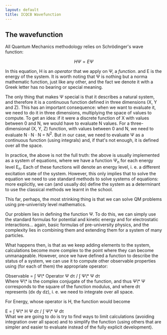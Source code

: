 ```yaml
---
layout: default
title: ICQCB Wavefunction
---
```


The wavefunction
----------------

All Quantum Mechanics methodology relies on Schrödinger's wave function:

$$H \Psi = E \Psi$$

In this equation, H is an *operator* that we apply on Ψ, a *function*. and E
is the energy of the system. It is worth noting that Ψ is nothing but a norma
mathematic function, just like any other, and the fact we denote it with a
Greek letter has no bearing or special meaning.

The only thing that makes Ψ special is that it describes a natural system, and therefore it is a continuous function defined in three dimensions (X, Y and Z). This has an important consequence: when we want to evaluate it, we need to do it in three dimensions, multiplying the space of values to compute. To get an idea: if it were a discrete function of X with values between 0 and N, we would have to evaluate N values. For a three-dimensional (X, Y, Z) function, with values between 0 and N, we need to evaluate N · N · N = N<sup>2</sup>. But in our case, we need to evaluate Ψ as a continuous function (using integrals) and, if that's not enough, it is defined over all the space.

In practice, the above is not the full truth: the above is usually implemented as a system of equations, where we have a function Ψ<sub>n</sub> for each energy level E<sub>n</sub>. Each of these functions will denote an energy level, i. e. a different excitation state of the system. However, this only implies that to solve the equation we need to use standard methods to solve systems of equations: more explicitly, we can (and usually do) define the system as a determinant to use the classical methods we learnt in the school.

This far, perhaps, the most strinking thing is that we can solve QM problems using pre-univeristy level mathematics.

Our problem lies in defining the function Ψ. To do this, we can simply use the standard formulas for potential and kinetic energy and for electrostatic interactions... again, basic formulas of pre-university physics, and the complexity lies in combining them and extending them for a system of many particles.

What happens then, is that as we keep adding elements to the system, calculations become more complex to the point where they can become unmanageable. However, once we have defined a function to describe the status of a system, we can use it to compute other observable properties using (for each of them) the appropriate operator:

<div class="center" style="width:auto; margin-left:auto; margin-right:auto;">
Observable = ∫ Ψ\* Operator Ψ dτ / ∫ Ψ\* Ψ dτ

</div>
Where Ψ\* is the complex conjugate of the function, and thus Ψ\* Ψ corresponds to the square of the function modulus, and where dτ represents (dx dy dz), i. e. we need to integrate over all space.

For Energy, whose operator is H, the function would become

<div class="center" style="width:auto; margin-left:auto; margin-right:auto;">
E = ∫ Ψ\* H Ψ dτ / ∫ Ψ\* Ψ dτ

</div>
What we are going to do is try to find ways to limit calculations (avoiding integration over all space) and to simplify the function (using others that are simpler and easier to evaluate instead of the fully explicit development).
